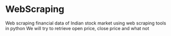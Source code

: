 # WebScraping
Web scraping financial data of Indian stock market using web scraping tools in python
We will try to retrieve open price, close price and what not
